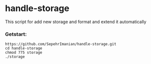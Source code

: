 # handle-storage

This script for add new storage and format and extend it automatically


### Getstart:
```
https://github.com/SepehrImanian/handle-storage.git
cd handle-storage
chmod 775 storage
./storage
```
